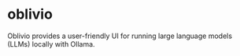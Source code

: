 # oblivio
Oblivio provides a user-friendly UI for running large language models (LLMs) locally with Ollama. 
